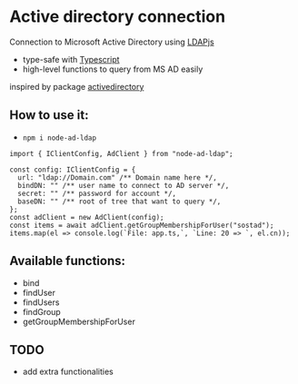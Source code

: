 # Active directory connection

Connection to Microsoft Active Directory using [LDAPjs](https://www.npmjs.com/package/ldapjs)

- type-safe with [Typescript](https://www.typescriptlang.org/)
- high-level functions to query from MS AD easily

inspired by package [activedirectory](https://www.npmjs.com/package/activedirectory)

## How to use it:

- `npm i node-ad-ldap`

```
import { IClientConfig, AdClient } from "node-ad-ldap";

const config: IClientConfig = {
  url: "ldap://Domain.com" /** Domain name here */,
  bindDN: "" /** user name to connect to AD server */,
  secret: "" /** password for account */,
  baseDN: "" /** root of tree that want to query */,
};
const adClient = new AdClient(config);
const items = await adClient.getGroupMembershipForUser("sostad");
items.map(el => console.log(`File: app.ts,`, `Line: 20 => `, el.cn));
```

## Available functions:

- bind
- findUser
- findUsers
- findGroup
- getGroupMembershipForUser

## TODO

- add extra functionalities
